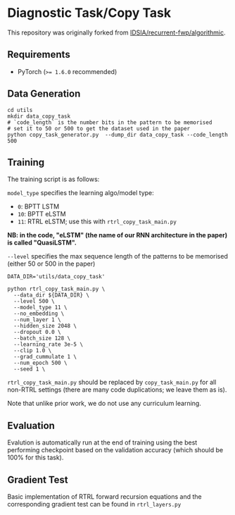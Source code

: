 # Diagnostic Task/Copy Task

This repository was originally forked from [IDSIA/recurrent-fwp/algorithmic](https://github.com/IDSIA/recurrent-fwp/tree/master/algorithmic).

## Requirements
* PyTorch (`>= 1.6.0` recommended)

## Data Generation

```
cd utils
mkdir data_copy_task
# `code_length` is the number bits in the pattern to be memorised
# set it to 50 or 500 to get the dataset used in the paper
python copy_task_generator.py  --dump_dir data_copy_task --code_length 500
```

## Training
The training script is as follows:

`model_type` specifies the learning algo/model type:
* `0`: BPTT LSTM
* `10`: BPTT eLSTM
* `11`: RTRL eLSTM; use this with `rtrl_copy_task_main.py`

**NB: in the code, "eLSTM" (the name of our RNN architecture in the paper) is called "QuasiLSTM".**

`--level` specifies the max sequence length of the patterns to be memorised (either 50 or 500 in the paper)

```
DATA_DIR='utils/data_copy_task'

python rtrl_copy_task_main.py \
  --data_dir ${DATA_DIR} \
  --level 500 \
  --model_type 11 \
  --no_embedding \
  --num_layer 1 \
  --hidden_size 2048 \
  --dropout 0.0 \
  --batch_size 128 \
  --learning_rate 3e-5 \
  --clip 1.0 \
  --grad_cummulate 1 \
  --num_epoch 500 \
  --seed 1 \
```

`rtrl_copy_task_main.py` should be replaced by `copy_task_main.py` for all non-RTRL settings (there are many code duplications; we leave them as is).

Note that unlike prior work, we do not use any curriculum learning.

## Evaluation
Evalution is automatically run at the end of training using the best performing checkpoint based on the validation accuracy (which should be 100% for this task).

## Gradient Test
Basic implementation of RTRL forward recursion equations and the corresponding gradient test can be found in `rtrl_layers.py`
